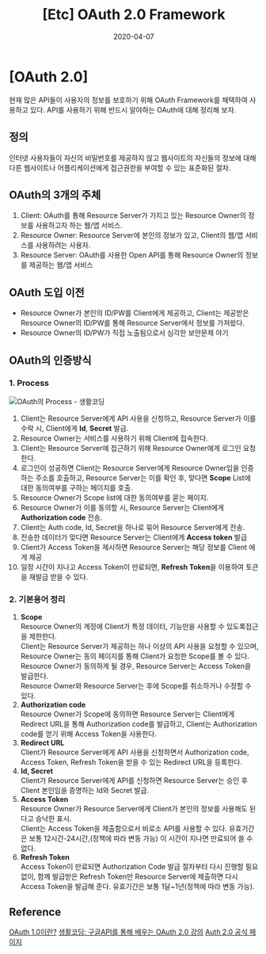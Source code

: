﻿---
title: "[Etc] OAuth 2.0 Framework"
categories: ETC
date: 2020-04-07
---

# [OAuth 2.0]
현재 많은 API들이 사용자의 정보를 보호하기 위해 OAuth Framework를 채택하여 사용하고 있다. API를 사용하기 위해 반드시 알야하는 OAuth에 대해 정리해 보자. 

## 정의
 인터넷 사용자들이 자신의 비밀번호를 제공하지 않고 웹사이트의 자신들의 정보에 대해 다른 웹사이트나 어플리케이션에게 접근권한을 부여할 수 있는 표준화된 절차.
 
## OAuth의 3개의 주체
1. Client: OAuth를 통해 Resource Server가 가지고 있는 Resource Owner의 정보를 사용하고자 하는 웹/앱 서비스. 
2. Resource Owner: Resource Server에 본인의 정보가 있고, Client의 웹/앱 서비스를 사용하려는 사용자.
3. Resource Server: OAuth를 사용한 Open API를 통해 Resource Owner의 정보를 제공하는 웹/앱 서비스

## OAuth 도입 이전
- Resource Owner가 본인의 ID/PW를 Client에게 제공하고, Client는 제공받은 Resource Owner의 ID/PW를 통해 Resource Server에서 정보를 가져왔다.
- Resource Owner의 ID/PW가 직접 노출됨으로서 심각한 보안문제 야기

## OAuth의 인증방식
### 1. Process
![OAuth의 Process - 생활코딩](https://hansolkim30.github.io/assets/images/imgRef/OAuth.png)    
 
1. Client는 Resource Server에게 API 사용을 신청하고, Resource Server가 이를 수락 시, Client에게 **Id**, **Secret** 발급.
2. Resource Owner는 서비스를 사용하기 위해 Client에 접속한다.
3. Client는 Resource Server에 접근하기 위해 Resource Owner에게 로그인 요청한다.
4. 로그인이 성공하면 Client는 Resource Server에게 Resource Owner임을 인증하는 주소를 호출하고,  Resource Server는 이를 확인 후, 맞다면 **Scope** List에 대한 동의여부를 구하는 페이지를 호출.
5. Resource Owner가 Scope list에 대한 동의여부를 묻는 페이지. 
6. Resource Owner가 이를 동의할 시, Resource Server는  Client에게 **Authorization code** 전송.
7. Client는 Auth code, Id, Secret을 하나로 묶어 Resource Server에게 전송.
8. 전송한 데이터가 맞다면 Resource Server는 Client에게 **Access token** 발급
9. Client가 Access Token을 제시하면 Resource Server는 해당 정보를 Client 에게 제공
10. 일정 시간이 지나고 Access Token이 만료되면, **Refresh Token**을 이용하여 토큰을 재발급 받을 수 있다.
 
### 2. 기본용어 정리
1. **Scope**<br>
Resource Owner의 계정에 Client가 특정 데이터, 기능만을 사용할 수 있도록접근을 제한한다. <br>Client는 Resource Server가 제공하는 하나 이상의  API 사용을 요청할 수 있으며, Resource Owner는 동의 페이지를 통해  Client가 요청한 Scope를 볼 수 있다. <br>Resource Owner가 동의하게 될 경우, Resource Server는 Access Token을 발급한다. <br>Resource Owner와 Resource Server는 후에 Scope를 취소하거나 수정할 수 있다. 
2. **Authorization code**<br>
Resource Owner가 Scope에 동의하면 Resource Server는 Client에게 Redirect URL을 통해 Authorization code를 발급하고, Client는  Authorization code를 얻기 위해 Access Token을 사용한다.
3. **Redirect URL**<br>
Client가 Resource Server에게 API 사용을 신청하면서 Authorization code, Access Token, Refresh Token을 받을 수 있는 Redirect URL을 등록한다.
4. **Id, Secret**<br>
Client가 Resource Server에게 API를 신청하면 Resource Server는 승인 후 Client 본인임을 증명하는 Id와 Secret 발급.
5. **Access Token**<br>
Resource Owner가 Resource Server에게 Client가 본인의 정보를 사용해도 된다고 승낙한 표시.<br>Client는 Access Token을 제출함으로서 비로소 API를 사용할 수 있다. 유효기간은 보통 12시간-24시간,(정책에 따라 변동 가능) 이 시간이 지나면 만료되어 쓸 수 없다. 
6. **Refresh Token**<br>
 Access Token이 만료되면 Authorization Code 발급 절차부터 다시 진행할 필요 없이, 함께 발급받은  Refresh Token만 Resource Server에 제출하면 다시 Access Token을 발급해 준다. 유효기간은 보통 1달~1년(정책에 따라 변동 가능). 
 
## Reference
[OAuth 1.0이란?](https://minwan1.github.io/2018/02/24/2018-02-24-OAuth/)
[생활코딩: 구글API를 통해 배우는 OAuth 2.0 강의](https://opentutorials.org/course/2473/16571)
[Auth 2.0 공식 페이지](https://oauth.net/2/)